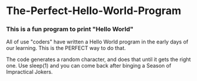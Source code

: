 # The-Perfect-Hello-World-Program
### This is a fun program to print "Hello World"

All of use "coders" have written a Hello World program in the early days of our learning. This is the PERFECT way to do that.

The code generates a random character, and does that until it gets the right one. Use sleep(1) and you can come back after binging a Season of Impractical Jokers.
